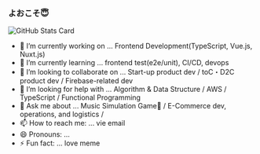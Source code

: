 ### よおこそ😇

![GitHub Stats Card](https://github-readme-stats.vercel.app/api?username=mikana0918&theme=nightowl)


- 🔭 I’m currently working on ... Frontend Development(TypeScript, Vue.js, Nuxt.js)
- 🌱 I’m currently learning ... frontend test(e2e/unit), CI/CD, devops
- 👯 I’m looking to collaborate on ... Start-up product dev / toC・D2C product dev / Firebase-related dev
- 🤔 I’m looking for help with ... Algorithm & Data Structure / AWS / TypeScript / Functional Programming 
- 💬 Ask me about ... Music Simulation Game🥺 / E-Commerce dev, operations, and logistics /  
- 📫 How to reach me: ... vie email
- 😄 Pronouns: ... 
- ⚡ Fun fact: ... love meme
